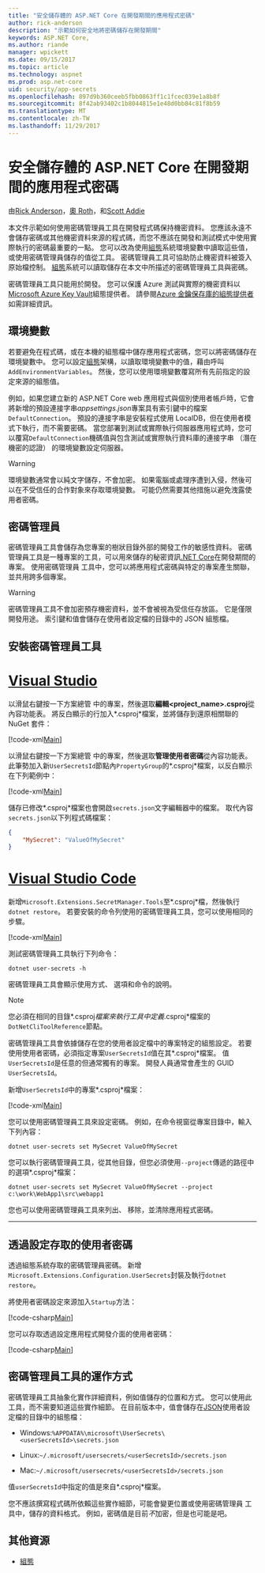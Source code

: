 ```yaml
---
title: "安全儲存體的 ASP.NET Core 在開發期間的應用程式密碼"
author: rick-anderson
description: "示範如何安全地將密碼儲存在開發期間"
keywords: ASP.NET Core,
ms.author: riande
manager: wpickett
ms.date: 09/15/2017
ms.topic: article
ms.technology: aspnet
ms.prod: asp.net-core
uid: security/app-secrets
ms.openlocfilehash: 897d9b360ceeb5fbb0863ff1c1fcec039e1a8b8f
ms.sourcegitcommit: 8f42ab93402c1b8044815e1e48d0bb84c81f8b59
ms.translationtype: MT
ms.contentlocale: zh-TW
ms.lasthandoff: 11/29/2017
---
```

# <a name="safe-storage-of-app-secrets-during-development-in-aspnet-core"></a>安全儲存體的 ASP.NET Core 在開發期間的應用程式密碼

由[Rick Anderson](https://twitter.com/RickAndMSFT)，[奧 Roth](https://github.com/danroth27)，和[Scott Addie](https://scottaddie.com) 

本文件示範如何使用密碼管理員工具在開發程式碼保持機密資料。 您應該永遠不會儲存密碼或其他機密資料來源的程式碼，而您不應該在開發和測試模式中使用實際執行的密碼最重要的一點。 您可以改為使用[組態](xref:fundamentals/configuration/index)系統環境變數中讀取這些值，或使用密碼管理員儲存的值從工具。 密碼管理員工具可協助防止機密資料被簽入原始檔控制。 [組態](xref:fundamentals/configuration/index)系統可以讀取儲存在本文中所描述的密碼管理員工具與密碼。

密碼管理員工具只能用於開發。 您可以保護 Azure 測試與實際的機密資料以[Microsoft Azure Key Vault](https://azure.microsoft.com/services/key-vault/)組態提供者。 請參閱[Azure 金鑰保存庫的組態提供者](https://docs.microsoft.com/aspnet/core/security/key-vault-configuration)如需詳細資訊。

## <a name="environment-variables"></a>環境變數

若要避免在程式碼，或在本機的組態檔中儲存應用程式密碼，您可以將密碼儲存在環境變數中。 您可以設定[組態](xref:fundamentals/configuration/index)架構，以讀取環境變數中的值，藉由呼叫`AddEnvironmentVariables`。 然後，您可以使用環境變數覆寫所有先前指定的設定來源的組態值。

例如，如果您建立新的 ASP.NET Core web 應用程式與個別使用者帳戶時，它會將新增的預設連接字串*appsettings.json*專案具有索引鍵中的檔案`DefaultConnection`。 預設的連接字串是安裝程式使用 LocalDB，但在使用者模式下執行，而不需要密碼。 當您部署到測試或實際執行伺服器應用程式時，您可以覆寫`DefaultConnection`機碼值與包含測試或實際執行資料庫的連接字串 （潛在機密的認證） 的環境變數設定伺服器。

>[!WARNING]
> 環境變數通常會以純文字儲存，不會加密。 如果電腦或處理序遭到入侵，然後可以在不受信任的合作對象來存取環境變數。 可能仍然需要其他措施以避免洩露使用者密碼。

## <a name="secret-manager"></a>密碼管理員

密碼管理員工具會儲存為您專案的樹狀目錄外部的開發工作的敏感性資料。 密碼管理員工具是一種專案的工具，可以用來儲存的秘密資訊[.NET Core](https://www.microsoft.com/net/core)在開發期間的專案。 使用密碼管理員 工具中，您可以將應用程式密碼與特定的專案產生關聯，並共用跨多個專案。

>[!WARNING]
> 密碼管理員工具不會加密預存機密資料，並不會被視為受信任存放區。 它是僅限開發用途。 索引鍵和值會儲存在使用者設定檔的目錄中的 JSON 組態檔。

## <a name="installing-the-secret-manager-tool"></a>安裝密碼管理員工具

# <a name="visual-studiotabvisual-studio"></a>[Visual Studio](#tab/visual-studio)

以滑鼠右鍵按一下方案總管 中的專案，然後選取**編輯\<project_name\>.csproj**從內容功能表。 將反白顯示的行加入*.csproj*檔案，並將儲存到還原相關聯的 NuGet 套件：

[!code-xml[Main](app-secrets/sample/UserSecrets/UserSecrets-before.csproj?highlight=10)]

以滑鼠右鍵按一下方案總管 中的專案，然後選取**管理使用者密碼**從內容功能表。 此筆勢加入新`UserSecretsId`節點內`PropertyGroup`的*.csproj*檔案，以反白顯示在下列範例中：

[!code-xml[Main](app-secrets/sample/UserSecrets/UserSecrets-after.csproj?highlight=4)]

儲存已修改*.csproj*檔案也會開啟`secrets.json`文字編輯器中的檔案。 取代內容`secrets.json`以下列程式碼檔案：

```json
{
    "MySecret": "ValueOfMySecret"
}
```

# <a name="visual-studio-codetabvisual-studio-code"></a>[Visual Studio Code](#tab/visual-studio-code)

新增`Microsoft.Extensions.SecretManager.Tools`至*.csproj*檔，然後執行`dotnet restore`。 若要安裝的命令列使用的密碼管理員工具，您可以使用相同的步驟。

[!code-xml[Main](app-secrets/sample/UserSecrets/UserSecrets-before.csproj?highlight=10)]

測試密碼管理員工具執行下列命令：

```console
dotnet user-secrets -h
```

密碼管理員工具會顯示使用方式、 選項和命令的說明。

> [!NOTE]
> 您必須在相同的目錄*.csproj*檔案來執行工具中定義*.csproj*檔案的`DotNetCliToolReference`節點。

密碼管理員工具會依據儲存在您的使用者設定檔中的專案特定的組態設定。 若要使用使用者密碼，必須指定專案`UserSecretsId`值在其*.csproj*檔案。 值`UserSecretsId`是任意的但通常獨有的專案。 開發人員通常會產生的 GUID `UserSecretsId`。

新增`UserSecretsId`中的專案*.csproj*檔案：

[!code-xml[Main](app-secrets/sample/UserSecrets/UserSecrets-after.csproj?highlight=4)]

您可以使用密碼管理員工具來設定密碼。 例如，在命令視窗從專案目錄中，輸入下列內容：

```console
dotnet user-secrets set MySecret ValueOfMySecret
```

您可以執行密碼管理員工具，從其他目錄，但您必須使用`--project`傳遞的路徑中的選項*.csproj*檔案：
 
```console
dotnet user-secrets set MySecret ValueOfMySecret --project c:\work\WebApp1\src\webapp1
```

您也可以使用密碼管理員工具來列出、 移除，並清除應用程式密碼。

-----

## <a name="accessing-user-secrets-via-configuration"></a>透過設定存取的使用者密碼

透過組態系統存取的密碼管理員密碼。 新增`Microsoft.Extensions.Configuration.UserSecrets`封裝及執行`dotnet restore`。

將使用者密碼設定來源加入`Startup`方法：

[!code-csharp[Main](app-secrets/sample/UserSecrets/Startup.cs?highlight=16-19)]

您可以存取透過設定應用程式開發介面的使用者密碼：

[!code-csharp[Main](app-secrets/sample/UserSecrets/Startup.cs?highlight=26-29)]

## <a name="how-the-secret-manager-tool-works"></a>密碼管理員工具的運作方式

密碼管理員工具抽象化實作詳細資料，例如值儲存的位置和方式。 您可以使用此工具，而不需要知道這些實作細節。 在目前版本中，值會儲存在[JSON](http://json.org/)使用者設定檔的目錄中的組態檔：

* Windows:`%APPDATA%\microsoft\UserSecrets\<userSecretsId>\secrets.json`

* Linux:`~/.microsoft/usersecrets/<userSecretsId>/secrets.json`

* Mac:`~/.microsoft/usersecrets/<userSecretsId>/secrets.json`

值`userSecretsId`中指定的值是來自*.csproj*檔案。

您不應該撰寫程式碼所依賴這些實作細節，可能會變更位置或使用密碼管理員 工具中，儲存的資料格式。 例如，密碼值是目前*不*加密，但是也可能是吧。

## <a name="additional-resources"></a>其他資源

* [組態](xref:fundamentals/configuration/index)
